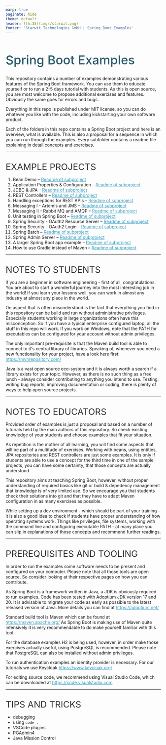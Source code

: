 ```yaml
---
marp: true
paginate: hide
theme: default 
header: ![h:35](imgs/starwit.png)
footer: 'Starwit Technologies GmbH | Spring Boot Examples'
---
```


<style>
header {
  text-align: right;
  font-size: 0.7rem;
  color: #bbb;
  margin: 20px;
  left: 0px;
  right: 0px;
  padding-top: 5px;
}
footer {
  font-size: 0.7rem;
  color: #bbb;
}
section.lead {
  text-align: left;
  margin-bottom: 40px;
}
section {
  font-size: 1.2rem;
}
section.lead h1 {
  text-align: center;
  font-size: 2.5rem;
  font-weight: 600;
}
section.linked footer {
  display: none;
}
section.linked header {
  display: none;
}
section.quote {
  font-size: 1.0rem;
  text-align: center;
  font-style: italic;
  color: #555;
}

h1 {
  font-size: 2.5rem;
  font-weight: 500;
  color: #2B5A6A;
}
h2 {
  font-size: 1.8rem;
  font-weight: 400;
  color: #333;
  margin-top: 30px;
  margin-bottom: 15px;
  text-transform: uppercase;
}
h3 {
    margin-top: 10px;
    margin-bottom: 0px;
}
a {
  color: #3A9FC1;
}
a:hover {
  color: #1E708B; 
  text-decoration: underline; 
}

</style>

<!-- _class: lead -->
# Spring Boot Examples

This repository contains a number of examples demonstrating various features of the Spring Boot framework. You can use them to educate yourself or to run a 2-5 days tutorial with students. As this is open source, you are most welcome to propose additional exercises and features. Obviously the same goes for errors and bugs.

Everything in this repo is published under MIT license, so you can do whatever you like with the code, including kickstarting your own software product.

Each of the folders in this repo contains a Spring Boot project and here is an overview, what is available. This is also a proposal for a sequence in which you can run through the examples. Every subfolder contains a readme file explaining in detail concepts and exercises.

---
## Example Projects

1. Bean Demo – [Readme of subproject](beandemo/Readme.md)
2. Application Properties & Configuration – [Readme of subproject](apppropsdemo/Readme.md)
3. JDBC & JPA – [Readme of subproject](jdbcexample/Readme.md)
4. REST Controllers – [Readme of subproject](restdemo/Readme.md)
5. Handling exceptions for REST APIs – [Readme of subproject](rest-exception-handling/README.md)
6. Messaging I - Artemis and JMS – [Readme of subproject](messaging-demo/Readme.md)
7. Messaging II - Rabbit MQ and AMQP – [Readme of subproject](rabbit-mq/Readme.md)
8. Unit testing in Spring Boot – [Readme of subproject](testexample/Readme.md)
9. Spring Security - OAuth2 Resource Server – [Readme of subproject](oauth2-resource-server/README.md)
10. Spring Security - OAuth2 Login –  [Readme of subproject](security-redirect/Readme.md)
11. Spring Batch – [Readme of subproject](batchexample/Readme.md)
12. Spring Admin Server – [Readme of subproject](admin-server/Readme.md)
13. A larger Spring Boot app example – [Readme of subproject](usermanagement/README.MD)
14. How to use Gradle instead of Maven – [Readme of subproject](gradledemo/Readme.md)

---
## Notes to Students
If you are a beginner in software engineering - first of all, congratulations. You are about to start a wonderful journey into the most interesting job in the world! If you learn your lessons well, you can work in almost any industry at almost any place in the world. 

On aspect that is often misunderstood is the fact that everything you find in this repository can be build and run without administrative privileges. Especially students working in large organizations often have this misconception. So if you have a typical enterprise configured laptop, all the stuff in this repo will work. If you work on Windows, note that the PATH for executables can be configured for your account without admin privileges.

The only important pre-requisite is that the Maven build tool is able to connect to it's central library of libraries. Speaking of, whenever you need a new functionality for your project, have a look here first: https://mvnrepository.com/ 

Java is a vast open source eco-system and it is always worth a search if a library exists for your topic. However, as there is no such thing as a free lunch - always consider contributing to anything you intend to use. Testing, writing bug reports, improving documentation or coding, there is plenty of ways to help open source projects.

---
## Notes to Educators
Provided order of examples is just a proposal and based on a number of tutorials held by the main authors of this repository. So check existing knowledge of your students and choose examples that fit your situation.

As repetition is the mother of all learning, you will find some aspects that will be part of a multitude of exercises. Working with beans, using entities, JPA repositories and REST controllers are just some examples. It is only if students are able to use a concept for the third time in one of the sample projects, you can have some certainty, that those concepts are actually understood.

This repository aims at teaching Spring Boot, however, without proper understanding of required basics like git or build & depedency management that knowledge is of very limited use. So we encourage you that students check their solutions into git and that they have to adapt Maven configuration in as many exercises as possible. 

While setting up a dev environment - which should be part of your training - it is also a good idea to check if students have proper understanding of how operating systems work. Things like privileges, file systems, working with the command line and configuring executable PATH - at many place you can slip in explanations of those concepts and recommend further readings.

---
## Prerequisites and Tooling
In order to run the examples some software needs to be present and configured on your computer. Please note that all those tools are open source. So consider looking at their respective pages on how you can contribute.

As Spring Boot is a framework written in Java, a JDK is obviously required to run examples. Code has been tested with Adoptium JDK version 17 and 20. It is advisable to migrate your code as early as possible to the latest released version of Java. More details you can find at https://adoptium.net/

Standard build tool is Maven which can be found at https://maven.apache.org/ As Spring Boot is making use of Maven quite intensively it is very recommendable to do make yourself familiar with this tool.

For the database examples H2 is being used, however, in order make those exercises actually useful, using PostgreSQL is recommended. Please note that PostgreSQL can also be installed without admin privileges.

To run authentication examples an identity provider is necessary. For our tutorials we use Keycloak https://www.keycloak.org/

For editing source code, we recommend using Visual Studio Code, which can be downloaded at https://code.visualstudio.com 

---
## Tips and Tricks

* debugging
* using `code .`
* VSCode plugins
* PGAdmin4
* Java Mission Control